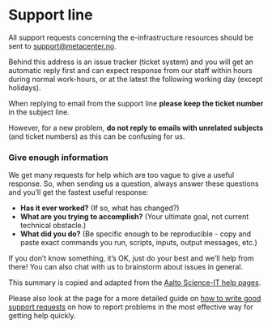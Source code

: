 
# Support line

All support requests concerning the e-infrastructure resources should be sent to
<support@metacenter.no>.

Behind this address is an issue tracker (ticket system) and you will get an
automatic reply first and can expect response from our staff within hours
during normal work-hours, or at the latest the following working day (except
holidays).

When replying to email from the support line **please keep the ticket number** in
the subject line.

However, for a new problem, **do not reply to emails with unrelated subjects** (and
ticket numbers) as this can be confusing for us.


### Give enough information

We get many requests for help which are too vague to give a useful response.
So, when sending us a question, always answer these questions and you’ll get
the fastest useful response:

- **Has it ever worked?** (If so, what has changed?)
- **What are you trying to accomplish?** (Your ultimate goal, not current technical obstacle.)
- **What did you do?** (Be specific enough to be reproducible - copy and paste exact commands you run, scripts, inputs, output messages, etc.)

If you don’t know something, it’s OK, just do your best and we’ll help from
there! You can also chat with us to brainstorm about issues in general.

This summary is copied and adapted from the [Aalto Science-IT help pages](https://scicomp.aalto.fi/triton/help.html#give-enough-information).

Please also look at the page for a more detailed guide on [how to write good support
requests](how_to_write_good_support_requests.md) on how to report problems in
the most effective way for getting help quickly.
